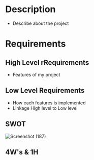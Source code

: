 # Description
* Describe about the project


# Requirements

## High Level rRequirements
* Features of my project

## Low Level Requirements
* How each features is implemented
* Linkage High level to Low level

## SWOT
![Screenshot (187)](https://user-images.githubusercontent.com/42509490/153286605-2b3fae1f-2164-4568-a48f-b2b75c0bda07.png)



## 4W's & 1H
